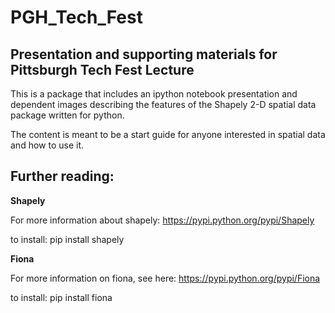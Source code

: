 # PGH_Tech_Fest
## Presentation and supporting materials for Pittsburgh Tech Fest Lecture

This is a package that includes an ipython notebook presentation and dependent images describing the features of the Shapely 2-D spatial data package written for python.

The content is meant to be a start guide for anyone interested in spatial data and how to use it.

## Further reading:

<b>Shapely</b>

  For more information about shapely: https://pypi.python.org/pypi/Shapely

  to install: pip install shapely

<b>Fiona</b>

  For more information on fiona, see here: https://pypi.python.org/pypi/Fiona

  to install: pip install fiona

